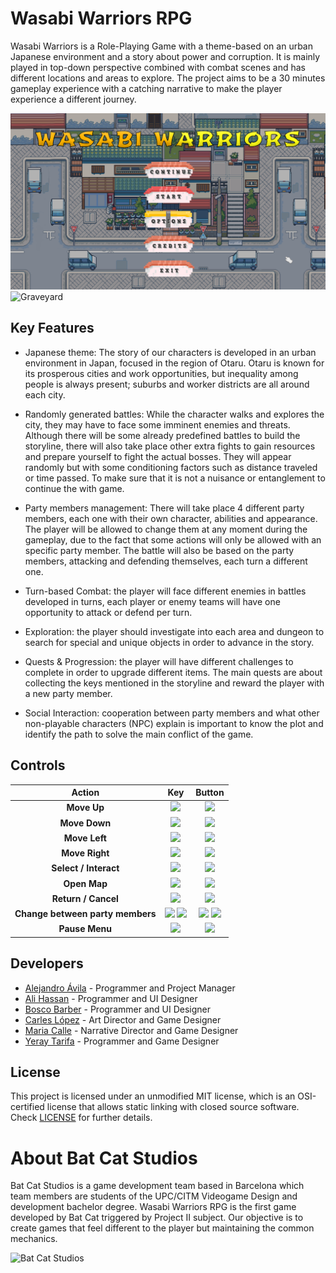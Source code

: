 # Wasabi Warriors RPG

Wasabi Warriors is a Role-Playing Game with a theme-based on an urban Japanese environment and a story about power and corruption. It is mainly played in top-down perspective combined with combat scenes and has different locations and areas to explore. The project aims to be a 30 minutes gameplay experience with a catching narrative to make the player experience a different journey.

![Main Menu](https://github.com/Omicrxn/Wasabi-Warriors-RPG/blob/master/docs/Wiki/Layouts/main_menu.png)
![Graveyard](https://github.com/Omicrxn/Wasabi-Warriors-RPG/blob/master/docs/Wiki/Scenarios/graveyard.gif)

## Key Features

 - Japanese theme: The story of our characters is developed in an urban environment in Japan, focused in the region of Otaru. Otaru is known for its prosperous cities and work opportunities, but inequality among people is always present; suburbs and worker districts are all around each city.

 - Randomly generated battles: While the character walks and explores the city, they may have to face some imminent enemies and threats. Although there will be some already predefined battles to build the storyline, there will also take place other extra fights to gain resources and prepare yourself to fight the actual bosses. They will appear randomly but with some conditioning factors such as distance traveled or time passed. To make sure that it is not a nuisance or entanglement to continue the with game.

 - Party members management: There will take place 4 different party members, each one with their own character, abilities and appearance. The player will be allowed to change them at any moment during the gameplay, due to the fact that some actions will only be allowed with an specific party member. The battle will also be based on the party members, attacking and defending themselves, each turn a different one.

 - Turn-based Combat: the player will face different enemies in battles developed in turns, each player or enemy teams will have one opportunity to attack or defend per turn.

 - Exploration: the player should investigate into each area and dungeon to search for special and unique objects in order to advance in the story.

 - Quests & Progression: the player will have different challenges to complete in order to upgrade different items. The main quests are about collecting the keys mentioned in the storyline and reward the player with a new party member.

 - Social Interaction: cooperation between party members and what other non-playable characters (NPC) explain is important to know the plot and identify the path to solve the main conflict of the game.
 
## Controls

| Action | Key | Button |
| :---: | :---: | :---: |
| **Move Up** | ![](https://github.com/Omicrxn/Wasabi-Warriors-RPG/blob/master/docs/Wiki/Controls/key_W.png) | ![](https://github.com/Omicrxn/Wasabi-Warriors-RPG/blob/master/docs/Wiki/Controls/button_up.png) |
| **Move Down** | ![](https://github.com/Omicrxn/Wasabi-Warriors-RPG/blob/master/docs/Wiki/Controls/key_S.png) | ![](https://github.com/Omicrxn/Wasabi-Warriors-RPG/blob/master/docs/Wiki/Controls/button_down.png) |
| **Move Left** | ![](https://github.com/Omicrxn/Wasabi-Warriors-RPG/blob/master/docs/Wiki/Controls/key_A.png) | ![](https://github.com/Omicrxn/Wasabi-Warriors-RPG/blob/master/docs/Wiki/Controls/button_left.png) |
| **Move Right** | ![](https://github.com/Omicrxn/Wasabi-Warriors-RPG/blob/master/docs/Wiki/Controls/key_D.png) | ![](https://github.com/Omicrxn/Wasabi-Warriors-RPG/blob/master/docs/Wiki/Controls/button_right.png) |
| **Select / Interact** | ![](https://github.com/Omicrxn/Wasabi-Warriors-RPG/blob/master/docs/Wiki/Controls/key_E.png) | ![](https://github.com/Omicrxn/Wasabi-Warriors-RPG/blob/master/docs/Wiki/Controls/button_A.png) |
| **Open Map** | ![](https://github.com/Omicrxn/Wasabi-Warriors-RPG/blob/master/docs/Wiki/Controls/key_M.png) | ![](https://github.com/Omicrxn/Wasabi-Warriors-RPG/blob/master/docs/Wiki/Controls/button_X.png) |
| **Return / Cancel** | ![](https://github.com/Omicrxn/Wasabi-Warriors-RPG/blob/master/docs/Wiki/Controls/key_C.png) | ![](https://github.com/Omicrxn/Wasabi-Warriors-RPG/blob/master/docs/Wiki/Controls/button_B.png) |
| **Change between party members** | ![](https://github.com/Omicrxn/Wasabi-Warriors-RPG/blob/master/docs/Wiki/Controls/key_Z.png) ![](https://github.com/Omicrxn/Wasabi-Warriors-RPG/blob/master/docs/Wiki/Controls/key_X.png) | ![](https://github.com/Omicrxn/Wasabi-Warriors-RPG/blob/master/docs/Wiki/Controls/button_LB.png) ![](https://github.com/Omicrxn/Wasabi-Warriors-RPG/blob/master/docs/Wiki/Controls/button_RB.png) |
| **Pause Menu** | ![](https://github.com/Omicrxn/Wasabi-Warriors-RPG/blob/master/docs/Wiki/Controls/key_ESC.png) | ![](https://github.com/Omicrxn/Wasabi-Warriors-RPG/blob/master/docs/Wiki/Controls/button_menu.png) |

## Developers

 - [Alejandro Ávila](https://github.com/Omicrxn) - Programmer and Project Manager
 - [Ali Hassan](https://github.com/FeroXx07) - Programmer and UI Designer
 - [Bosco Barber](https://github.com/boscobarberesbert) - Programmer and UI Designer
 - [Carles López](https://github.com/carlesli) - Art Director and Game Designer
 - [Maria Calle](https://github.com/mav006) - Narrative Director and Game Designer
 - [Yeray Tarifa](https://github.com/yeraytm) - Programmer and Game Designer

## License

This project is licensed under an unmodified MIT license, which is an OSI-certified license that allows static linking with closed source software. Check [LICENSE](LICENSE) for further details.

# About Bat Cat Studios
Bat Cat Studios is a game development team based in Barcelona which team members are students of the UPC/CITM Videogame Design and development bachelor degree. Wasabi Warriors RPG is the first game developed by Bat Cat triggered by Project II subject. Our objective is to create games that feel different to the player but maintaining the common mechanics.

![Bat Cat Studios](https://github.com/Omicrxn/Wasabi-Warriors-RPG/blob/master/docs/Wiki/Scenarios/logo_scene.png)
